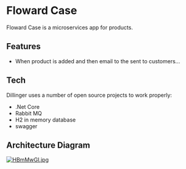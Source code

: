 # Floward Case

Floward Case is a microservices app for products. 

## Features

- When product is added and then email to the sent to customers...

## Tech

Dillinger uses a number of open source projects to work properly:

- .Net Core
- Rabbit MQ
- H2 in memory database
- swagger

## Architecture Diagram

[![HBmMwGI.jpg](https://iili.io/HBmMwGI.jpg)](https://freeimage.host/tr)
